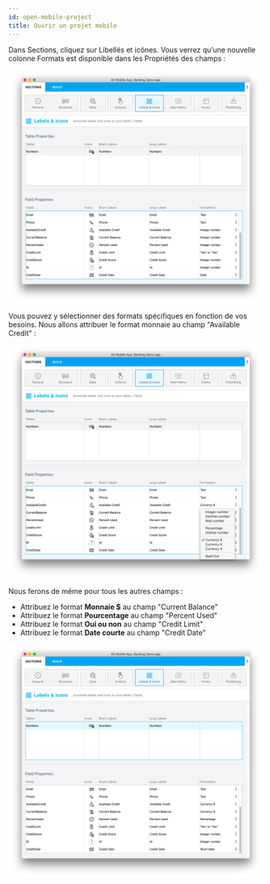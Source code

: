 ```yaml
---
id: open-mobile-project
title: Ouvrir un projet mobile
---
```


Dans Sections, cliquez sur Libellés et icônes. Vous verrez qu’une nouvelle colonne Formats est disponible dans les Propriétés des champs :

![Data formatter labels icons](img//data-formatter-labels-icons.png)

Vous pouvez y sélectionner des formats spécifiques en fonction de vos besoins. Nous allons attribuer le format monnaie au champ "Available Credit" :

![Available credit currency](img/available-credit-currency.png)

Nous ferons de même pour tous les autres champs :

* Attribuez le format **Monnaie $** au champ "Current Balance"
* Attribuez le format **Pourcentage** au champ "Percent Used"
* Attribuez le format **Oui ou non** au champ "Credit Limit"
* Attribuez le format **Date courte** au champ "Credit Date"

![Select field formatters](img/select-field-formatters.png)
